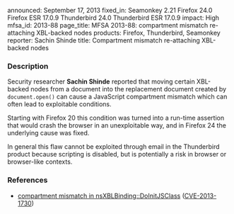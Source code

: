 announced: September 17, 2013
fixed_in: Seamonkey 2.21
          Firefox 24.0
          Firefox ESR 17.0.9
          Thunderbird 24.0
          Thunderbird ESR 17.0.9
impact: High
mfsa_id: 2013-88
page_title: MFSA 2013-88: compartment mismatch re-attaching XBL-backed nodes
products: Firefox, Thunderbird, Seamonkey
reporter: Sachin Shinde
title: Compartment mismatch re-attaching XBL-backed nodes

<h3>Description</h3>

<p>Security researcher <strong>Sachin Shinde</strong> reported that moving
certain XBL-backed nodes from a document into the replacement document
created by <code>document.open()</code> can cause a JavaScript
compartment mismatch which can often lead to exploitable conditions.
</p>
<p>Starting with Firefox 20 this condition was turned into a run-time
assertion that would crash the browser in an unexploitable way, and in
Firefox 24 the underlying cause was fixed.
</p>

<p class="note">In general this flaw cannot be exploited through email in the
Thunderbird product because scripting is disabled, but is potentially a risk in
browser or browser-like contexts.</p>

<h3>References</h3>

<ul>
  <li><a href="https://bugzilla.mozilla.org/show_bug.cgi?id=851353">
      compartment mismatch in nsXBLBinding::DoInitJSClass</a> (<a href="http://cve.mitre.org/cgi-bin/cvename.cgi?name=CVE-2013-1730" class="ex-ref">CVE-2013-1730</a>)</li>
</ul>



